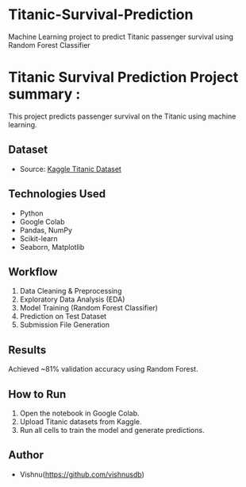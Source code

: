 # Titanic-Survival-Prediction
Machine Learning project to predict Titanic passenger survival using Random Forest Classifier
# Titanic Survival Prediction Project summary :

This project predicts passenger survival on the Titanic using machine learning.

## Dataset
- Source: [Kaggle Titanic Dataset](https://www.kaggle.com/c/titanic/data)

## Technologies Used
- Python
- Google Colab
- Pandas, NumPy
- Scikit-learn
- Seaborn, Matplotlib

## Workflow
1. Data Cleaning & Preprocessing
2. Exploratory Data Analysis (EDA)
3. Model Training (Random Forest Classifier)
4. Prediction on Test Dataset
5. Submission File Generation

## Results
Achieved ~81% validation accuracy using Random Forest.

## How to Run
1. Open the notebook in Google Colab.
2. Upload Titanic datasets from Kaggle.
3. Run all cells to train the model and generate predictions.

## Author
- Vishnu(https://github.com/vishnusdb)
